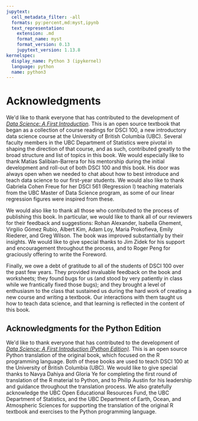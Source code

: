 ```yaml
---
jupytext:
  cell_metadata_filter: -all
  formats: py:percent,md:myst,ipynb
  text_representation:
    extension: .md
    format_name: myst
    format_version: 0.13
    jupytext_version: 1.13.8
kernelspec:
  display_name: Python 3 (ipykernel)
  language: python
  name: python3
---
```


# Acknowledgments

We'd like to thank everyone that has contributed to the development of
[*Data Science: A First Introduction*](https://datasciencebook.ca).
This is an open source textbook that began as a collection of course readings
for DSCI 100, a new introductory data science course
at the University of British Columbia (UBC).
Several faculty members in the UBC Department of Statistics
were pivotal in shaping the direction of that course,
and as such, contributed greatly to the broad structure and
list of topics in this book. We would especially like to thank Matías
Salibían-Barrera for his mentorship during the initial development and roll-out
of both DSCI 100 and this book. His door was always open when
we needed to chat about how to best introduce and teach data science to our first-year students.
We would also like to thank Gabriela Cohen Freue for her DSCI 561 (Regression I) teaching materials
from the UBC Master of Data Science program, as some of our linear regression figures were inspired from these.

We would also like to thank all those who contributed to the process of
publishing this book. In particular, we would like to thank all of our reviewers for their feedback and suggestions:
Rohan Alexander, Isabella Ghement, Virgilio Gómez Rubio, Albert Kim, Adam Loy, Maria Prokofieva, Emily Riederer, and Greg Wilson.
The book was improved substantially by their insights.
We would like to give special thanks to Jim Zidek
for his support and encouragement throughout the process, and to
Roger Peng for graciously offering to write the Foreword.

Finally, we owe a debt of gratitude to all of the students of DSCI 100 over the past
few years. They provided invaluable feedback on the book and worksheets;
they found bugs for us (and stood by very patiently in class while
we frantically fixed those bugs); and they brought a level of enthusiasm to the class
that sustained us during the hard work of creating a new course and writing a textbook.
Our interactions with them taught us how to teach data science, and that learning
is reflected in the content of this book.


## Acknowledgments for the Python Edition

We'd like to thank everyone that has contributed to the development of
[*Data Science: A First Introduction (Python Edition)*](https://python.datasciencebook.ca).
This is an open source Python translation of the original
book, which focused on the R programming language. Both of these books are
used to teach DSCI 100 at the University of British Columbia (UBC).
We would like to give special thanks to Navya Dahiya and Gloria Ye
for completing the first round of translation of the R material to Python,
and to Philip Austin for his leadership and guidance throughout the translation process.
We also gratefully acknowledge the UBC Open Educational Resources Fund, the UBC Department of Statistics,
and the UBC Department of Earth, Ocean, and Atmospheric Sciences for supporting the translation of
the original R textbook and exercises to the Python programming language.
